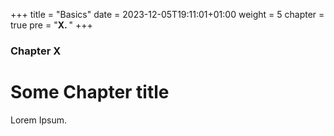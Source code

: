 +++
title = "Basics"
date = 2023-12-05T19:11:01+01:00
weight = 5
chapter = true
pre = "<b>X. </b>"
+++

### Chapter X

# Some Chapter title

Lorem Ipsum.